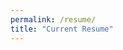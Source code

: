 ```yaml
---
permalink: /resume/
title: "Current Resume"
---
```

<a href="assets/resume_november24.pdf" class="image fit"><img src="images/marr_pic.jpg" alt=""></a>